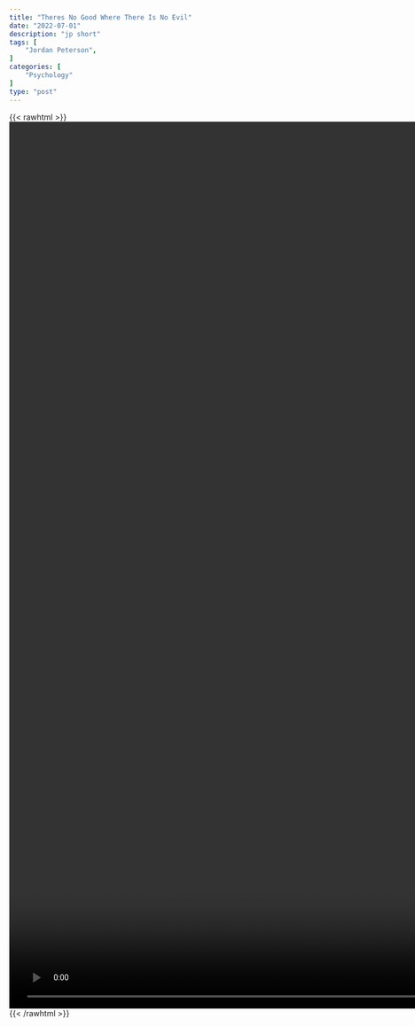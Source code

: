 ```yaml
---
title: "Theres No Good Where There Is No Evil"
date: "2022-07-01"
description: "jp short"
tags: [
    "Jordan Peterson",
]
categories: [
    "Psychology"
]
type: "post"
---
```

{{< rawhtml >}}
    <video style="height:40vh;width:auto" overflow="hidden" controls>
        <source src="https://clips.dev00ps.com/Jordan_Peterson/theres_no_good_where_there_is_no_evil.mp4" type="video/mp4"> 
    </video>
{{< /rawhtml >}}

